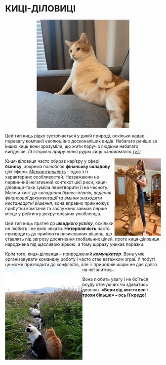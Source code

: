 # **КИЦІ-ДІЛОВИЦІ**   
<p align="center">
  <img width="300" height="350" src="киця-діловиця.jpg">
</p>

Цей тип киць рідко зустрічається у дикій природі, оскільки надає перевагу компанії еволюційно досконаліших видів. Набагато раніше за інших киць вони зрозуміли, що жити поруч з людьми набагато вигідніше. _(З історією приручення рудих киць ознайомтесь [тут](https://life.pravda.com.ua/society/2022/12/24/251979/))_ 

<img align="right" width="150" height="250" src="кд3.jpg">

Киця-діловиця часто обирає кар’єру у сфері **бізнесу**, зокрема полюбляє **фінансову складову** цієї сфери. _[Меркантильність](https://termin.in.ua/merkantyl-nist/)_ – одна з її характерних особливостей. Незважаючи на первинний негативний контекст цієї риси, киця-діловиця-таки зуміла перетворити її на чесноту. Маючи хист до _складання бізнес-планів, ведення фінансової документації та вміння знаходити нестандартні рішення_, вона вправно примножує прибутки компаній та заслужено займає перше місце у рейтингу рекрутерських улюбленців.

Цей тип киць прагне до _**швидкого успіху**_, оскільки не любить і не вміє чекати. **Нетерплячість** часто призводить до прийняття ризикованих рішень, що ставлять під загрозу досягнення глобальних цілей, проте киця-діловиця народжена під щасливою зіркою, а тому щоразу уникає поразки. 

Крім того, киця-діловиця – природжений _**комунікатор**_. Вона уміє організовувати командну роботу і часто стає ватажком зграї. У побуті це може призводити до конфліктів, але її природній шарм не дає довго на неї злитись. <img align="left" width="250" height="300" src="кд1.jpg">

Вона любить увагу і не боїться осуду оточуючих чи здаватись дивною. **«Бери від життя все і трохи більше» – ось її кредо!**
